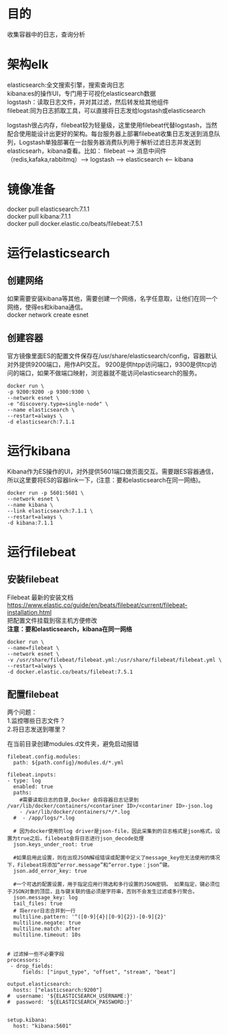 # 目的  

收集容器中的日志，查询分析   

# 架构elk  
elasticsearch:全文搜索引擎，搜索查询日志  
kibana:es的操作UI，专门用于可视化elasticsearch数据   
logstash：读取日志文件，并对其过滤，然后转发给其他组件   
filebeat:同为日志抓取工具，可以直接将日志发给logstash或elasticsearch   

logstash很占内存，filebeat较为轻量级，这里使用filebeat代替logstash，当然配合使用能设计出更好的架构。每台服务器上部署filebeat收集日志发送到消息队列，Logstash单独部署在一台服务器消费队列用于解析过滤日志并发送到elasticsearh，kibana查看。比如：
filebeat --> 消息中间件（redis,kafaka,rabbitmq）--> logstash --> elasticsearch <-- kibana    

# 镜像准备    

docker pull elasticsearch:7.1.1   
docker pull kibana:7.1.1   
docker pull docker.elastic.co/beats/filebeat:7.5.1        

# 运行elasticsearch      

## 创建网络  

如果需要安装kibana等其他，需要创建一个网络，名字任意取，让他们在同一个网络，使得es和kibana通信。      
docker network create esnet

## 创建容器   

官方镜像里面ES的配置文件保存在/usr/share/elasticsearch/config，容器默认对外提供9200端口，用作API交互。 9200是供htpp访问端口，9300是供tcp访问的端口，如果不做端口映射，浏览器就不能访问elasticsearch的服务。       

```
docker run \
-p 9200:9200 -p 9300:9300 \
--network esnet \
-e "discovery.type=single-node" \
--name elasticsearch \
--restart=always \
-d elasticsearch:7.1.1

```

# 运行kibana   

Kibana作为ES操作的UI，对外提供5601端口做页面交互。需要跟ES容器通信，所以这里要将ES的容器link一下，(注意：要和elasticsearch在同一网络)。   
```
docker run -p 5601:5601 \
--network esnet \
--name kibana \
--link elasticsearch:7.1.1 \
--restart=always \
-d kibana:7.1.1

```

# 运行filebeat  

## 安装filebeat   

Filebeat 最新的安装文档 https://www.elastic.co/guide/en/beats/filebeat/current/filebeat-installation.html    
把配置文件挂载到宿主机方便修改    
**注意：要和elasticsearch，kibana在同一网络**  

```
docker run \
--name=filebeat \
--network esnet \
-v /usr/share/filebeat/filebeat.yml:/usr/share/filebeat/filebeat.yml \
--restart=always \
-d docker.elastic.co/beats/filebeat:7.5.1

```

## 配置filebeat   

两个问题：  
1.监控哪些日志文件？   
2.将日志发送到哪里？   

在当前目录创建modules.d文件夹，避免启动报错  

```
filebeat.config.modules:
  path: ${path.config}/modules.d/*.yml

filebeat.inputs:
- type: log
  enabled: true
  paths:
    #需要读取日志的目录,Docker 会将容器日志记录到 /var/lib/docker/containers/<contariner ID>/<contariner ID>-json.log
    - /var/lib/docker/containers/*/*.log
  #  - /app/logs/*.log
     
  # 因为docker使用的log driver是json-file，因此采集到的日志格式是json格式，设置为true之后，filebeat会将日志进行json_decode处理
  json.keys_under_root: true

  #如果启用此设置，则在出现JSON解组错误或配置中定义了message_key但无法使用的情况下，Filebeat将添加“error.message”和“error.type：json”键。
  json.add_error_key: true

  #一个可选的配置设置，用于指定应用行筛选和多行设置的JSON密钥。 如果指定，键必须位于JSON对象的顶层，且与键关联的值必须是字符串，否则不会发生过滤或多行聚合。
  json.message_key: log
  tail_files: true
  # 将error日志合并到一行
  multiline.pattern: '^([0-9]{4}|[0-9]{2})-[0-9]{2}' 
  multiline.negate: true
  multiline.match: after
  multiline.timeout: 10s


# 过滤掉一些不必要字段
processors:
 - drop_fields:
     fields: ["input_type", "offset", "stream", "beat"]

output.elasticsearch:
  hosts: ["elasticsearch:9200"]
#  username: '${ELASTICSEARCH_USERNAME:}'
#  password: '${ELASTICSEARCH_PASSWORD:}'


setup.kibana:
  host: "kibana:5601"
```


